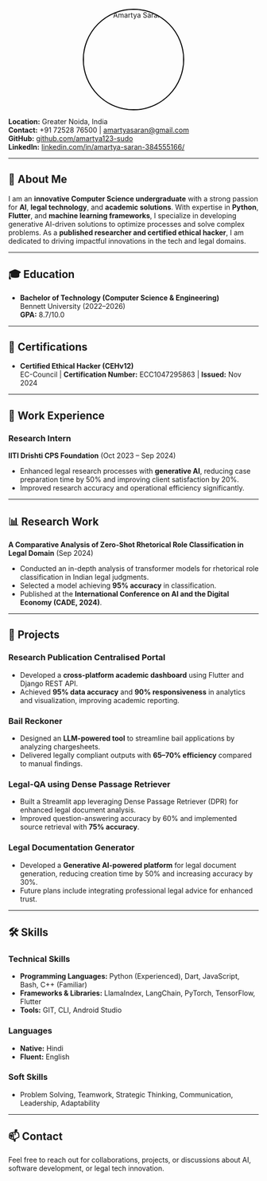 <p align="center">
  <img src="[https://your-image-url.com/image.jpg](https://drive.google.com/uc?export=view&id=1akRZ7Pq775Lfuk4xyH_IneXsvR2MjpkF)" alt="Amartya Saran" width="200" height="200" style="border-radius: 50%; border: 2px solid #000;">
</p>


**Location:** Greater Noida, India  
**Contact:** +91 72528 76500 | [amartyasaran@gmail.com](mailto:amartyasaran@gmail.com)  
**GitHub:** [github.com/amartya123-sudo](https://github.com/amartya123-sudo)  
**LinkedIn:** [linkedin.com/in/amartya-saran-384555166/](https://www.linkedin.com/in/amartya-saran-384555166/)  

---

## 🌟 About Me

I am an **innovative Computer Science undergraduate** with a strong passion for **AI**, **legal technology**, and **academic solutions**. With expertise in **Python**, **Flutter**, and **machine learning frameworks**, I specialize in developing generative AI-driven solutions to optimize processes and solve complex problems. As a **published researcher and certified ethical hacker**, I am dedicated to driving impactful innovations in the tech and legal domains.

---

## 🎓 Education

- **Bachelor of Technology (Computer Science & Engineering)**  
  Bennett University (2022–2026)  
  **GPA:** 8.7/10.0  

---

## 📜 Certifications

- **Certified Ethical Hacker (CEHv12)**  
  EC-Council | **Certification Number:** ECC1047295863 | **Issued:** Nov 2024  

---

## 💼 Work Experience

### Research Intern  
**IITI Drishti CPS Foundation** (Oct 2023 – Sep 2024)  
- Enhanced legal research processes with **generative AI**, reducing case preparation time by 50% and improving client satisfaction by 20%.  
- Improved research accuracy and operational efficiency significantly.  

---

## 📊 Research Work

**A Comparative Analysis of Zero-Shot Rhetorical Role Classification in Legal Domain** (Sep 2024)  
- Conducted an in-depth analysis of transformer models for rhetorical role classification in Indian legal judgments.  
- Selected a model achieving **95% accuracy** in classification.  
- Published at the **International Conference on AI and the Digital Economy (CADE, 2024)**.  

---

## 🔧 Projects

### **Research Publication Centralised Portal**  
- Developed a **cross-platform academic dashboard** using Flutter and Django REST API.  
- Achieved **95% data accuracy** and **90% responsiveness** in analytics and visualization, improving academic reporting.  

### **Bail Reckoner**  
- Designed an **LLM-powered tool** to streamline bail applications by analyzing chargesheets.  
- Delivered legally compliant outputs with **65–70% efficiency** compared to manual findings.  

### **Legal-QA using Dense Passage Retriever**  
- Built a Streamlit app leveraging Dense Passage Retriever (DPR) for enhanced legal document analysis.  
- Improved question-answering accuracy by 60% and implemented source retrieval with **75% accuracy**.  

### **Legal Documentation Generator**  
- Developed a **Generative AI-powered platform** for legal document generation, reducing creation time by 50% and increasing accuracy by 30%.  
- Future plans include integrating professional legal advice for enhanced trust.  

---

## 🛠️ Skills

### **Technical Skills**
- **Programming Languages:** Python (Experienced), Dart, JavaScript, Bash, C++ (Familiar)  
- **Frameworks & Libraries:** LlamaIndex, LangChain, PyTorch, TensorFlow, Flutter  
- **Tools:** GIT, CLI, Android Studio  

### **Languages**
- **Native:** Hindi  
- **Fluent:** English  

### **Soft Skills**
- Problem Solving, Teamwork, Strategic Thinking, Communication, Leadership, Adaptability  

---

## 📫 Contact

Feel free to reach out for collaborations, projects, or discussions about AI, software development, or legal tech innovation.
